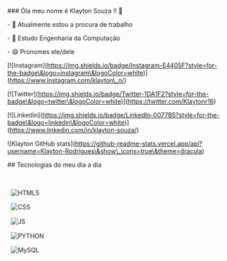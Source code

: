 \### Óla meu nome é Klayton Souza !! 🤝





\- 🔭 Atualmente estou a procura de trabalho

\- 🌱 Estudo Engenharia da Computação

\- 😄 Pronomes ele/dele





\[!\[Instagram](https://img.shields.io/badge/Instagram-E4405F?style=for-the-badge\&logo=instagram\&logoColor=white)](https://www.instagram.com/klayton\_n/)

\[!\[Twitter](https://img.shields.io/badge/Twitter-1DA1F2?style=for-the-badge\&logo=twitter\&logoColor=white)](https://twitter.com/Klaytonr16)

\[!\[Linkedin](https://img.shields.io/badge/LinkedIn-0077B5?style=for-the-badge\&logo=linkedin\&logoColor=white)](https://www.linkedin.com/in/klayton-souza/)



!\[Klayton GitHub stats](https://github-readme-stats.vercel.app/api?username=Klayton-Rodrigues\&show\_icons=true\&theme=dracula)



\## Tecnologias do meu dia a dia



<div style="display: inline\_block"></br>

&nbsp;   <img align="center" alt="HTML5" src="https://img.shields.io/badge/HTML5-E34F26?style=for-the-badge\&logo=html5\&logoColor=white" />

&nbsp;    <img align="center" alt="CSS" src="https://img.shields.io/badge/CSS3-1572B6?style=for-the-badge\&logo=css3\&logoColor=white"/>

&nbsp;    <img align="center" alt="JS" src="https://img.shields.io/badge/JavaScript-F7DF1E?style=for-the-badge\&logo=javascript\&logoColor=black"/>

&nbsp;     <img align="center" alt="PYTHON" src="https://img.shields.io/badge/Python-14354C?style=for-the-badge\&logo=python\&logoColor=white"/>

&nbsp;      <img align="center" alt="MySQL" src="https://img.shields.io/badge/MySQL-00000F?style=for-the-badge\&logo=mysql\&logoColor=white"/>





</div>



